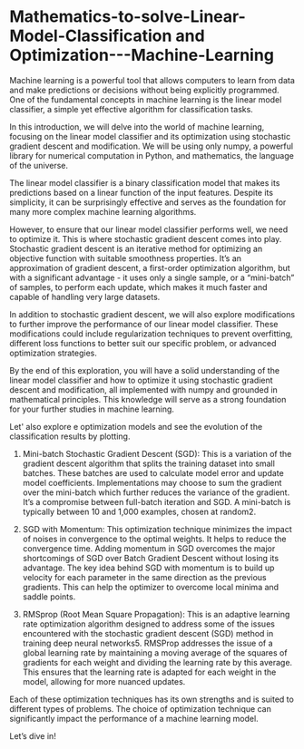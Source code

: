 # Mathematics-to-solve-Linear-Model-Classification and Optimization---Machine-Learning

Machine learning is a powerful tool that allows computers to learn from data and make predictions or decisions without being explicitly programmed. 
One of the fundamental concepts in machine learning is the linear model classifier, a simple yet effective algorithm for classification tasks.

In this introduction, we will delve into the world of machine learning, focusing on the linear model classifier and its optimization using stochastic 
gradient descent and modification. We will be using only numpy, a powerful library for numerical computation in Python, and mathematics, the language of the universe.

The linear model classifier is a binary classification model that makes its predictions based on a linear function of the input features. Despite its simplicity, 
it can be surprisingly effective and serves as the foundation for many more complex machine learning algorithms.

However, to ensure that our linear model classifier performs well, we need to optimize it. This is where stochastic gradient descent comes into play. Stochastic gradient 
descent is an iterative method for optimizing an objective function with suitable smoothness properties. It’s an approximation of gradient descent, a first-order optimization 
algorithm, but with a significant advantage - it uses only a single sample, or a “mini-batch” of samples, to perform each update, which makes it much faster and capable of handling very large datasets.

In addition to stochastic gradient descent, we will also explore modifications to further improve the performance of our linear model classifier. These modifications could 
include regularization techniques to prevent overfitting, different loss functions to better suit our specific problem, or advanced optimization strategies.

By the end of this exploration, you will have a solid understanding of the linear model classifier and how to optimize it using stochastic gradient descent and modification, 
all implemented with numpy and grounded in mathematical principles. This knowledge will serve as a strong foundation for your further studies in machine learning. 

Let' also explore e optimization models and see the evolution of the classification results by plotting.
1. Mini-batch Stochastic Gradient Descent (SGD): This is a variation of the gradient descent algorithm that splits the training dataset into small batches. These batches are used to calculate model error and update model coefficients. Implementations may choose to sum the gradient over the mini-batch which further reduces the variance of the gradient. It’s a compromise between full-batch iteration and SGD. A mini-batch is typically between 10 and 1,000 examples, chosen at random2.

2. SGD with Momentum: This optimization technique minimizes the impact of noises in convergence to the optimal weights. It helps to reduce the convergence time. Adding momentum in SGD overcomes the major shortcomings of SGD over Batch Gradient Descent without losing its advantage. The key idea behind SGD with momentum is to build up velocity for each parameter in the same direction as the previous gradients. This can help the optimizer to overcome local minima and saddle points.

3. RMSprop (Root Mean Square Propagation): This is an adaptive learning rate optimization algorithm designed to address some of the issues encountered with the stochastic gradient descent (SGD) method in training deep neural networks5. RMSProp addresses the issue of a global learning rate by maintaining a moving average of the squares of gradients for each weight and dividing the learning rate by this average. This ensures that the learning rate is adapted for each weight in the model, allowing for more nuanced updates.

Each of these optimization techniques has its own strengths and is suited to different types of problems. The choice of optimization technique can significantly impact the performance of a machine learning model.

Let’s dive in!
